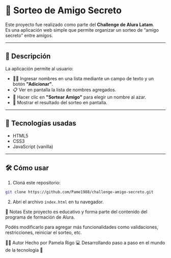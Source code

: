 # 🎁 Sorteo de Amigo Secreto

Este proyecto fue realizado como parte del **Challenge de Alura Latam**.  
Es una aplicación web simple que permite organizar un sorteo de “amigo secreto” entre amigos.

---

## 🧾 Descripción

La aplicación permite al usuario:

- 🧍‍♂️ Ingresar nombres en una lista mediante un campo de texto y un botón **"Adicionar"**.
- 📋 Ver en pantalla la lista de nombres agregados.
- 🎲 Hacer clic en **"Sortear Amigo"** para elegir un nombre al azar.
- 🎉 Mostrar el resultado del sorteo en pantalla.

---

## 🚀 Tecnologías usadas

- HTML5
- CSS3
- JavaScript (vanilla)

---

## 🛠️ Cómo usar

1. Cloná este repositorio:

```bash
git clone https://github.com/Pame1988/challenge-amigo-secreto.git
```

2. Abrí el archivo `index.html` en tu navegador.


📌 Notas
Este proyecto es educativo y forma parte del contenido del programa de formación de Alura.

Podés modificarlo para agregar más funcionalidades como validaciones, restricciones, reiniciar el sorteo, etc.

🙋‍♀️ Autor
Hecho por Pamela Rigo 💻
Desarrollando paso a paso en el mundo de la tecnología 🌱
